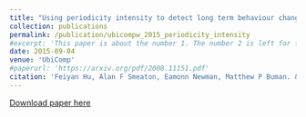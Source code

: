 ```yaml
---
title: "Using periodicity intensity to detect long term behaviour change"
collection: publications
permalink: /publication/ubicompw_2015_periodicity_intensity
#excerpt: 'This paper is about the number 1. The number 2 is left for future work.'
date: 2015-09-04
venue: 'UbiComp'
#paperurl: 'https://arxiv.org/pdf/2008.11151.pdf'
citation: 'Feiyan Hu, Alan F Smeaton, Eamonn Newman, Matthew P Buman. &quot;Using periodicity intensity to detect long term behaviour change.&quot; <i>Adjunct Proceedings of the 2015 ACM International Joint Conference on Pervasive and Ubiquitous Computing and Proceedings of the 2015 ACM International Symposium on Wearable Computers (UbiComp 2015)</i>. '
---
```

<!--- This paper is about the number 1. The number 2 is left for future work.-->
[Download paper here](http://doras.dcu.ie/23595/1/PID6036831%20%282%29.pdf)

<!--- Recommended citation: Your Name, You. (2009). "Paper Title Number 1." <i>Journal 1</i>. 1(1) .-->
